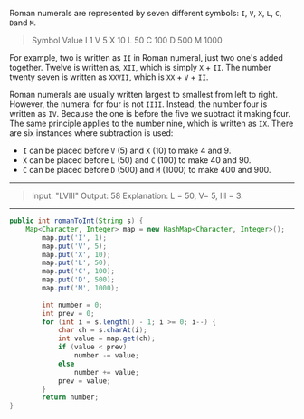 Roman numerals are represented by seven different symbols: `I`, `V`, `X`, `L`, `C`, `D`and `M`.

> Symbol       Value
> I             1
> V             5
> X             10
> L             50
> C             100
> D             500
> M             1000

For example, two is written as `II` in Roman numeral, just two one's added together. Twelve is written as, `XII`, which is simply `X` + `II`. The number twenty seven is written as `XXVII`, which is `XX` + `V` + `II`.

Roman numerals are usually written largest to smallest from left to right. However, the numeral for four is not `IIII`. Instead, the number four is written as `IV`. Because the one is before the five we subtract it making four. The same principle applies to the number nine, which is written as `IX`. There are six instances where subtraction is used:

- `I` can be placed before `V` (5) and `X` (10) to make 4 and 9. 
- `X` can be placed before `L` (50) and `C` (100) to make 40 and 90. 
- `C` can be placed before `D` (500) and `M` (1000) to make 400 and 900.

---

> Input: "LVIII"
> Output: 58
> Explanation: L = 50, V= 5, III = 3.

---

```JAVA
public int romanToInt(String s) {
    Map<Character, Integer> map = new HashMap<Character, Integer>();
		map.put('I', 1);
		map.put('V', 5);
		map.put('X', 10);
		map.put('L', 50);
		map.put('C', 100);
		map.put('D', 500);
		map.put('M', 1000);
		
		int number = 0;
		int prev = 0;
		for (int i = s.length() - 1; i >= 0; i--) {
			char ch = s.charAt(i);
			int value = map.get(ch);
			if (value < prev)
				number -= value;
			else
				number += value;
			prev = value;
		}
		return number;
}
```


